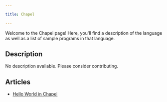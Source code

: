 ```yaml
---

title: Chapel

---
```


Welcome to the Chapel page! Here, you'll find a description of the language as well as a list of sample programs in that language.

## Description

No description available. Please consider contributing.

## Articles

- [Hello World in Chapel](https://sampleprograms.io/projects/hello-world/chapel)